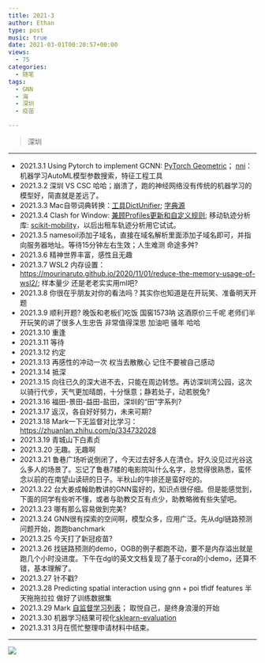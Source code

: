 ```yaml
---
title: 2021-3
author: Ethan
type: post
music: true
date: 2021-03-01T00:20:57+00:00
views:
  - 75
categories:
  - 随笔
tags:
  - GNN
  - 海
  - 深圳
  - 疫苗

---
```

> 深圳


<!--more-->


<meting-js
	server="netease"
	type="song"
	id="1808492017">
</meting-js>


------------



- 2021.3.1 Using Pytorch to implement GCNN: [PyTorch Geometric](https://github.com/rusty1s/pytorch_geometric)； [nni](https://nni.readthedocs.io/zh/latest/Tutorial/SearchSpaceSpec.html)：机器学习AutoML模型参数搜索，特征工程工具
- 2021.3.2 深圳 VS CSC 哈哈；崩溃了，跑的神经网络没有传统的机器学习的模型好，简直就是差远了。
- 2021.3.3 Mac自带词典转换：[工具DictUnifier](https://github.com/jjgod/mac-dictionary-kit); [字典源](http://download.huzheng.org/zh_CN/index.html)
- 2021.3.4 Clash for Window: [兼顾Profiles更新和自定义规则](https://github.com/Fndroid/clash_for_windows_pkg/issues/988); 移动轨迹分析库: [scikit-mobility](https://github.com/scikit-mobility/scikit-mobility)，以后出租车轨迹分析用它试试。
- 2021.3.5 namesoil添加子域名，直接在域名解析里面添加子域名即可，并指向服务器地址。等待15分钟左右生效；人生难测 命途多舛?
- 2021.3.6 精神世界丰富，感性且无趣
- 2021.3.7 WSL2 内存设置：https://mourinaruto.github.io/2020/11/01/reduce-the-memory-usage-of-wsl2/; 样本量少 还是老老实实用ml吧?
- 2021.3.8 你很在乎朋友对你的看法吗？其实你也知道是在开玩笑、准备明天开题
- 2021.3.9 顺利开题? 晚饭和老板们吃饭 国窖1573呐 这酒原价三千呢 老师们半开玩笑的讲了很多人生忠告 非常值得深思 加油吧 骚年 哈哈
- 2021.3.10 重逢
- 2021.3.11 等待
- 2021.3.12 约定
- 2021.3.13 再感性的冲动一次 权当去散散心 记住不要被自己感动
- 2021.3.14 抵深
- 2021.3.15 向往已久的深大进不去，只能在周边转悠。再访深圳湾公园，这次以骑行代步，天气更加晴朗，十分惬意；静若处子，动若脱兔?
- 2021.3.16 福田-景田-益田-盐田，深圳的“田”字系列?
- 2021.3.17 返汉，各自好好努力，未来可期?
- 2021.3.18 Mark一下无监督对比学习：https://zhuanlan.zhihu.com/p/334732028
- 2021.3.19 青城山下白素贞
- 2021.3.20 无趣。无趣啊
- 2021.3.21 鲁巷广场听说倒闭了，今天过去好多人在清仓。好久没见过光谷这么多人的场景了。忘记了鲁巷7楼的电影院叫什么名字，总觉得很熟悉，蛮怀念以前的在南望山读研的日子。半秋山的牛排还是蛮好吃的。
- 2021.3.22 台大姜成翰助教讲的GNN蛮好的，知识点很仔细。但是能感觉到，下面的同学有些听不懂，或者与助教交互有点少，助教略微有些失望吧。
- 2021.3.23 哪有那么容易做到完美?
- 2021.3.24 GNN很有探索的空间啊，模型众多，应用广泛。先从dgl链路预测问题开始，跑跑banchmark
- 2021.3.25 今天打了新冠疫苗?
- 2021.3.26 找链路预测的demo，OGB的例子都跑不动，要不是内存溢出就是跑几个小时没进度。下午在dgl的英文文档复现了基于cora的小demo，还算不错，基本理解了。
- 2021.3.27 针不戳?
- 2021.3.28 Predicting spatial interaction using gnn + poi tfidf features 半天拖拖拉拉 做好了训练数据集
- 2021.3.29 Mark [自监督学习列表](https://paperswithcode.com/newsletter/6/)； 取悦自己，是终身浪漫的开始
- 2021.3.30 机器学习结果可视化[sklearn-evaluation](https://github.com/edublancas/sklearn-evaluation)
- 2021.3.31 3月在慌忙整理申请材料中结束。

------------

![](https://cdn.jsdelivr.net/gh/xunhs/image_host@master/PicX/20210301082105.jpg)